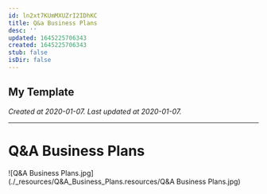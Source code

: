 ```yaml
---
id: ln2xt7KUmMXUZrI2IDhKC
title: Q&a Business Plans
desc: ''
updated: 1645225706343
created: 1645225706343
stub: false
isDir: false
---
```

My Template
---

_Created at 2020-01-07._
_Last updated at 2020-01-07._




---

# Q&A Business Plans


![Q&A Business Plans.jpg](./_resources/Q&A_Business_Plans.resources/Q&A Business Plans.jpg)

